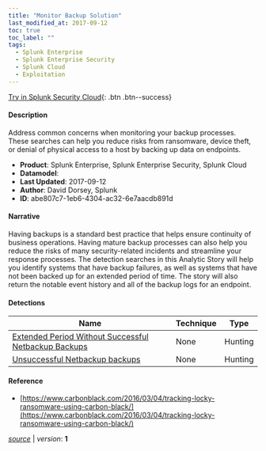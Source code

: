 ```yaml
---
title: "Monitor Backup Solution"
last_modified_at: 2017-09-12
toc: true
toc_label: ""
tags:
  - Splunk Enterprise
  - Splunk Enterprise Security
  - Splunk Cloud
  - Exploitation
---
```


[Try in Splunk Security Cloud](https://www.splunk.com/en_us/cyber-security.html){: .btn .btn--success}

#### Description

Address common concerns when monitoring your backup processes. These searches can help you reduce risks from ransomware, device theft, or denial of physical access to a host by backing up data on endpoints.

- **Product**: Splunk Enterprise, Splunk Enterprise Security, Splunk Cloud
- **Datamodel**: 
- **Last Updated**: 2017-09-12
- **Author**: David Dorsey, Splunk
- **ID**: abe807c7-1eb6-4304-ac32-6e7aacdb891d

#### Narrative

Having backups is a standard best practice that helps ensure continuity of business operations.  Having mature backup processes can also help you reduce the risks of many security-related incidents and streamline your response processes. The detection searches in this Analytic Story will help you identify systems that have backup failures, as well as systems that have not been backed up for an extended period of time. The story will also return the notable event history and all of the backup logs for an endpoint.

#### Detections

| Name        | Technique   | Type         |
| ----------- | ----------- |--------------|
| [Extended Period Without Successful Netbackup Backups](/deprecated/extended_period_without_successful_netbackup_backups/) | None| Hunting |
| [Unsuccessful Netbackup backups](/deprecated/unsuccessful_netbackup_backups/) | None| Hunting |

#### Reference

* [https://www.carbonblack.com/2016/03/04/tracking-locky-ransomware-using-carbon-black/](https://www.carbonblack.com/2016/03/04/tracking-locky-ransomware-using-carbon-black/)



[*source*](https://github.com/splunk/security_content/tree/develop/stories/monitor_backup_solution.yml) \| *version*: **1**